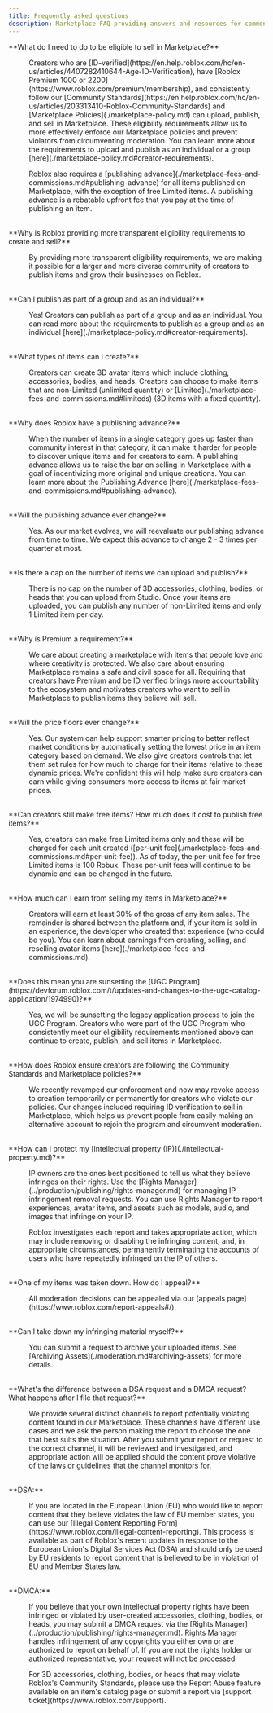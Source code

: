 ```yaml
---
title: Frequently asked questions
description: Marketplace FAQ providing answers and resources for common questions.
---
```


<dl>
  <dt>**What do I need to do to be eligible to sell in Marketplace?**</dt>

  <dd><p />Creators who are [ID-verified](https://en.help.roblox.com/hc/en-us/articles/4407282410644-Age-ID-Verification), have [Roblox Premium 1000 or 2200](https://www.roblox.com/premium/membership), and consistently follow our [Community Standards](https://en.help.roblox.com/hc/en-us/articles/203313410-Roblox-Community-Standards) and [Marketplace Policies](./marketplace-policy.md) can upload, publish, and sell in Marketplace. These eligibility requirements allow us to more effectively enforce our Marketplace policies and prevent violators from circumventing moderation. You can learn more about the requirements to upload and publish as an individual or a group [here](./marketplace-policy.md#creator-requirements). <p /> Roblox also requires a [publishing advance](./marketplace-fees-and-commissions.md#publishing-advance) for all items published on Marketplace, with the exception of free Limited items. A publishing advance is a rebatable upfront fee that you pay at the time of publishing an item. <p /></dd><br />

  <dt>**Why is Roblox providing more transparent eligibility requirements to create and sell?**</dt>

  <dd><p />By providing more transparent eligibility requirements, we are making it possible for a larger and more diverse community of creators to publish items and grow their businesses on Roblox.<p /></dd><br />

  <dt>**Can I publish as part of a group and as an individual?**</dt>

  <dd><p />Yes! Creators can publish as part of a group and as an individual. You can read more about the requirements to publish as a group and as an individual [here](./marketplace-policy.md#creator-requirements).<p /></dd><br />

  <dt>**What types of items can I create?**</dt>

  <dd><p />Creators can create 3D avatar items which include clothing, accessories, bodies, and heads. Creators can choose to make items that are non-Limited (unlimited quantity) or [Limited](./marketplace-fees-and-commissions.md#limiteds) (3D items with a fixed quantity).<p /></dd><br />

  <dt>**Why does Roblox have a publishing advance?**</dt>

  <dd><p />When the number of items in a single category goes up faster than community interest in that category, it can make it harder for people to discover unique items and for creators to earn. A publishing advance allows us to raise the bar on selling in Marketplace with a goal of incentivizing more original and unique creations. You can learn more about the Publishing Advance [here](./marketplace-fees-and-commissions.md#publishing-advance).<p /></dd><br />

  <dt>**Will the publishing advance ever change?**</dt>

  <dd><p />Yes. As our market evolves, we will reevaluate our publishing advance from time to time. We expect this advance to change 2 - 3 times per quarter at most.<p /><p /></dd><br />

  <dt>**Is there a cap on the number of items we can upload and publish?**</dt>

  <dd><p />There is no cap on the number of 3D accessories, clothing, bodies, or heads that you can upload from Studio. Once your items are uploaded, you can publish any number of non-Limited items and only 1 Limited item per day.<p /></dd><br />

  <dt>**Why is Premium a requirement?**</dt>

  <dd><p />We care about creating a marketplace with items that people love and where creativity is protected. We also care about ensuring Marketplace remains a safe and civil space for all. Requiring that creators have Premium and be ID verified brings more accountability to the ecosystem and motivates creators who want to sell in Marketplace to publish items they believe will sell.<p /></dd><br />

  <dt>**Will the price floors ever change?**</dt>

  <dd><p />Yes. Our system can help support smarter pricing to better reflect market conditions by automatically setting the lowest price in an item category based on demand. We also give creators controls that let them set rules for how much to charge for their items relative to these dynamic prices. We're confident this will help make sure creators can earn while giving consumers more access to items at fair market prices.<p /></dd><br />

  <dt>**Can creators still make free items? How much does it cost to publish free items?**</dt>

  <dd><p />Yes, creators can make free Limited items only and these will be charged for each unit created ([per-unit fee](./marketplace-fees-and-commissions.md#per-unit-fee)). As of today, the per-unit fee for free Limited items is 100 Robux. These per-unit fees will continue to be dynamic and can be changed in the future.<p /></dd><br />

  <dt>**How much can I earn from selling my items in Marketplace?**</dt>

  <dd><p />Creators will earn at least 30% of the gross of any item sales. The remainder is shared between the platform and, if your item is sold in an experience, the developer who created that experience (who could be you). You can learn about earnings from creating, selling, and reselling avatar items [here](./marketplace-fees-and-commissions.md).<p /></dd><br />

  <dt>**Does this mean you are sunsetting the [UGC Program](https://devforum.roblox.com/t/updates-and-changes-to-the-ugc-catalog-application/1974990)?**</dt>

  <dd><p />Yes, we will be sunsetting the legacy application process to join the UGC Program. Creators who were part of the UGC Program who consistently meet our eligibility requirements mentioned above can continue to create, publish, and sell items in Marketplace.<p /></dd><br />

  <dt>**How does Roblox ensure creators are following the Community Standards and Marketplace policies?**</dt>

  <dd><p />We recently revamped our enforcement and now may revoke access to creation temporarily or permanently for creators who violate our policies. Our changes included requiring ID verification to sell in Marketplace, which helps us prevent people from easily making an alternative account to rejoin the program and circumvent moderation.<p /></dd><br />

  <dt>**How can I protect my [intellectual property (IP)](./intellectual-property.md)?**</dt>

  <dd><p />IP owners are the ones best positioned to tell us what they believe infringes on their rights. Use the [Rights Manager](../production/publishing/rights-manager.md) for managing IP infringement removal requests. You can use Rights Manager to report experiences, avatar items, and assets such as models, audio, and images that infringe on your IP. <p /> Roblox investigates each report and takes appropriate action, which may include removing or disabling the infringing content, and, in appropriate circumstances, permanently terminating the accounts of users who have repeatedly infringed on the IP of others.<p /></dd><br />

  <dt>**One of my items was taken down. How do I appeal?**</dt>

  <dd><p />All moderation decisions can be appealed via our [appeals page](https://www.roblox.com/report-appeals#/).<p /></dd><br />

  <dt>**Can I take down my infringing material myself?**</dt>

  <dd><p />You can submit a request to archive your uploaded items. See [Archiving Assets](./moderation.md#archiving-assets) for more details. </dd><br />

  <dt>**What's the difference between a DSA request and a DMCA request? What happens after I file that request?**</dt>

  <dd><p />We provide several distinct channels to report potentially violating content found in our Marketplace. These channels have different use cases and we ask the person making the report to choose the one that best suits the situation. After you submit your report or request to the correct channel, it will be reviewed and investigated, and appropriate action will be applied should the content prove violative of the laws or guidelines that the channel monitors for.<p /></dd><br />

  <dt>**DSA:**</dt>

  <dd><p />If you are located in the European Union (EU) who would like to report content that they believe violates the law of EU member states, you can use our [Illegal Content Reporting Form](https://www.roblox.com/illegal-content-reporting). This process is available as part of Roblox's recent updates in response to the European Union's Digital Services Act (DSA) and should only be used by EU residents to report content that is believed to be in violation of EU and Member States law.<p /></dd><br />

  <dt>**DMCA:**</dt>

  <dd><p />If you believe that your own intellectual property rights have been infringed or violated by user-created accessories, clothing, bodies, or heads, you may submit a DMCA request via the [Rights Manager](../production/publishing/rights-manager.md). Rights Manager handles infringement of any copyrights you either own or are authorized to report on behalf of. If you are not the rights holder or authorized representative, your request will not be processed. <p />For 3D accessories, clothing, bodies, or heads that may violate Roblox's Community Standards, please use the Report Abuse feature available on an item's catalog page or submit a report via [support ticket](https://www.roblox.com/support).<p /></dd><br />

</dl>
